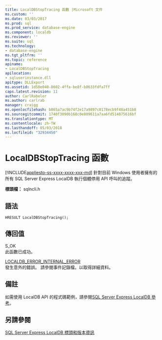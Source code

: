 ```yaml
---
title: LocalDBStopTracing 函數 |Microsoft 文件
ms.custom: ''
ms.date: 03/03/2017
ms.prod: sql
ms.prod_service: database-engine
ms.component: localdb
ms.reviewer: ''
ms.suite: sql
ms.technology:
- database-engine
ms.tgt_pltfrm: ''
ms.topic: reference
apiname:
- LocalDBStopTracing
apilocation:
- sqluserinstance.dll
apitype: DLLExport
ms.assetid: 1d50e040-8602-4ffa-be8f-b8633fdfa7ff
caps.latest.revision: 11
author: CarlRabeler
ms.author: carlrab
manager: craigg
ms.openlocfilehash: b865a7ac9b74f2e17a9897c0178ecb9f48a451b8
ms.sourcegitcommit: 1740f3090b168c0e809611a7aa6fd514075616bf
ms.translationtype: MT
ms.contentlocale: zh-TW
ms.lasthandoff: 05/03/2018
ms.locfileid: "32934450"
---
```

# <a name="localdbstoptracing-function"></a>LocalDBStopTracing 函數
[!INCLUDE[appliesto-ss-xxxx-xxxx-xxx-md](../../includes/appliesto-ss-xxxx-xxxx-xxx-md.md)]
  針對目前 Windows 使用者擁有的所有 SQL Server Express LocalDB 執行個體停用 API 呼叫的追蹤。  
  
 **標頭檔：** sqlncli.h  
  
## <a name="syntax"></a>語法  
  
```  
HRESULT LocalDBStopTracing();  
```  
  
## <a name="returns"></a>傳回值  
 S_OK  
 此函數已成功。  
  
 [LOCALDB_ERROR_INTERNAL_ERROR](../../relational-databases/express-localdb-error-messages/localdb-error-internal-error.md)  
 發生意外的錯誤。 請參閱事件記錄檔，以取得詳細資料。  
  
## <a name="remarks"></a>備註  
 如需使用 LocalDB API 的程式碼範例，請參閱[SQL Server Express LocalDB 參考](../../relational-databases/sql-server-express-localdb-reference.md)。  
  
## <a name="see-also"></a>另請參閱  
 [SQL Server Express LocalDB 標頭和版本資訊](../../relational-databases/express-localdb-instance-apis/sql-server-express-localdb-header-and-version-information.md)  
  
  
